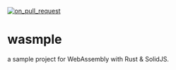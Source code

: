 [![on_pull_request](https://github.com/a24k/wasmple/actions/workflows/pr.yml/badge.svg)](https://github.com/a24k/wasmple/actions/workflows/pr.yml)

# wasmple

a sample project for WebAssembly with Rust & SolidJS.
